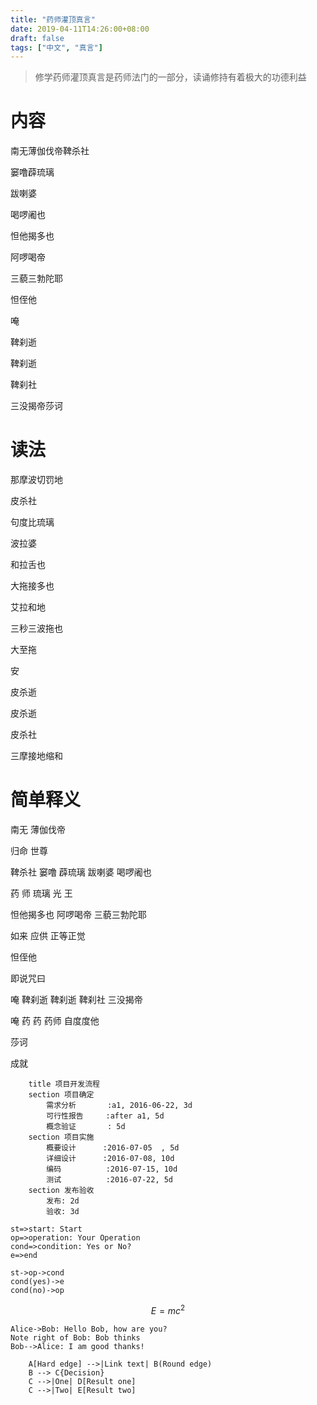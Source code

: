 ```yaml
---
title: "药师灌顶真言"
date: 2019-04-11T14:26:00+08:00
draft: false
tags: ["中文", "真言"]
---
```


> 修学药师灌顶真言是药师法门的一部分，读诵修持有着极大的功德利益

# 内容

南无薄伽伐帝鞞杀社

窭噜薜琉璃

跋喇婆

喝啰阇也

<!--more-->

怛他揭多也

阿啰喝帝

三藐三勃陀耶

怛侄他

唵

鞞刹逝

鞞刹逝

鞞刹社

三没揭帝莎诃

# 读法

那摩波切罚地

皮杀社

句度比琉璃

波拉婆

和拉舌也

大拖接多也

艾拉和地

三秒三波拖也

大至拖

安

皮杀逝

皮杀逝

皮杀社

三摩接地缩和

# 简单释义

南无 薄伽伐帝

归命 世尊

鞞杀社 窭噜 薜琉璃 跋喇婆 喝啰阇也

药 师 琉璃 光 王

怛他揭多也 阿啰喝帝 三藐三勃陀耶

如来 应供 正等正觉

怛侄他

即说咒曰

唵 鞞刹逝 鞞刹逝 鞞刹社 三没揭帝

唵 药 药 药师 自度度他

莎诃

成就

```gantt
    title 项目开发流程
    section 项目确定
        需求分析       :a1, 2016-06-22, 3d
        可行性报告     :after a1, 5d
        概念验证       : 5d
    section 项目实施
        概要设计      :2016-07-05  , 5d
        详细设计      :2016-07-08, 10d
        编码          :2016-07-15, 10d
        测试          :2016-07-22, 5d
    section 发布验收
        发布: 2d
        验收: 3d
```

```flow
st=>start: Start
op=>operation: Your Operation
cond=>condition: Yes or No?
e=>end

st->op->cond
cond(yes)->e
cond(no)->op
```

$$
E=mc^2
$$

```seq
Alice->Bob: Hello Bob, how are you?
Note right of Bob: Bob thinks
Bob-->Alice: I am good thanks!
```

```graphLR
    A[Hard edge] -->|Link text| B(Round edge)
    B --> C{Decision}
    C -->|One| D[Result one]
    C -->|Two| E[Result two]
```
